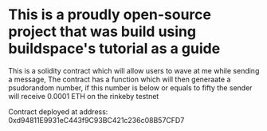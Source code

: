 # This is a proudly open-source project that was build using buildspace's tutorial as a guide

This is a solidity contract which will allow users to wave at me while sending a message, The contract has a function which will then generaate a psudorandom number, if this number is below or equals to fifty the sender will receive 0.0001 ETH on the rinkeby testnet

Contract deployed at address: 
0xd94811E9931eC443f9C93BC421c236c08B57CFD7

